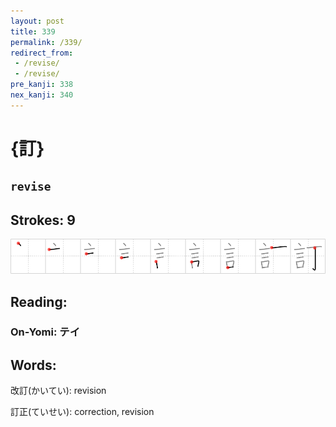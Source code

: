 ```yaml
---
layout: post
title: 339
permalink: /339/
redirect_from:
 - /revise/
 - /revise/
pre_kanji: 338
nex_kanji: 340
---
```


# {訂}

## `revise`

## Strokes: 9

<div class="stroke"><img src="../images/E8A882.png" /></div>

## Reading:

### On-Yomi: テイ

## Words:

改訂(かいてい): revision

訂正(ていせい): correction, revision
